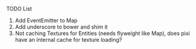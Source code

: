 TODO List
1. Add EventEmitter to Map 
2. Add underscore to bower and shim it
3. Not caching Textures for Entities (needs flyweight like Map), does pixi have an internal cache for texture loading?

